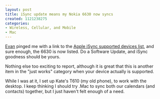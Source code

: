 ```yaml
--- 
layout: post
title: iSync update means my Nokia 6630 now syncs
created: 1121238275
categories: 
- Wireless, Cellular, and Mobile
- Mac
---
```

<p><a href="http://home.justwerks.com">Evan</a> pinged me with a link to the <a href="http://www.apple.com/macosx/features/isync/devices.html">Apple iSync supported devices list</a>, and sure enough, the 6630 is now listed. Do a Software Update, and iSync goodness should be yours.</p>

<p>Nothing else too exciting to report, although it is great that this is another item in the "just works" category when your device actually is supported.</p>

<p>While I was at it, I set up Kate's T610 (my old phone), to work with the desktop. I keep thinking I should try .Mac to sync both our calendars (and contacts) together, but I just haven't felt enough of a need.</p>
